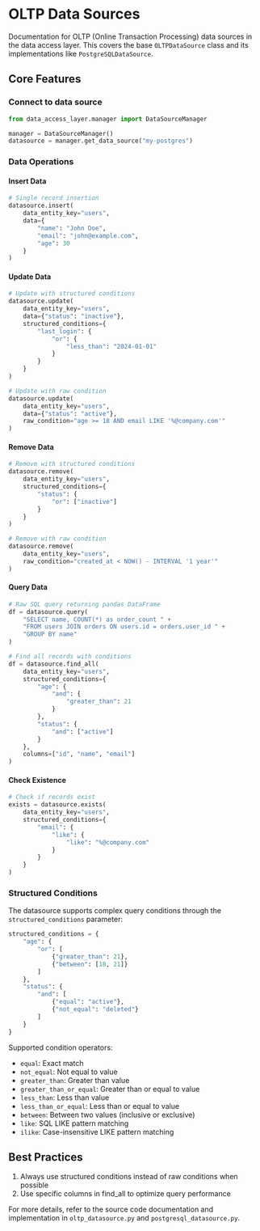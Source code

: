 # OLTP Data Sources

Documentation for OLTP (Online Transaction Processing) data sources in the data access layer. This covers the base `OLTPDataSource` class and its implementations like `PostgreSQLDataSource`.

## Core Features

### Connect to data source

```python
from data_access_layer.manager import DataSourceManager

manager = DataSourceManager()
datasource = manager.get_data_source("my-postgres")

```

### Data Operations

#### Insert Data

```python
# Single record insertion
datasource.insert(
    data_entity_key="users",
    data={
        "name": "John Doe",
        "email": "john@example.com",
        "age": 30
    }
)
```

#### Update Data

```python
# Update with structured conditions
datasource.update(
    data_entity_key="users",
    data={"status": "inactive"},
    structured_conditions={
        "last_login": {
            "or": {
                "less_than": "2024-01-01"
            }
        }
    }
)

# Update with raw condition
datasource.update(
    data_entity_key="users",
    data={"status": "active"},
    raw_condition="age >= 18 AND email LIKE '%@company.com'"
)
```

#### Remove Data

```python
# Remove with structured conditions
datasource.remove(
    data_entity_key="users",
    structured_conditions={
        "status": {
            "or": ["inactive"]
        }
    }
)

# Remove with raw condition
datasource.remove(
    data_entity_key="users",
    raw_condition="created_at < NOW() - INTERVAL '1 year'"
)
```

#### Query Data

```python
# Raw SQL query returning pandas DataFrame
df = datasource.query(
    "SELECT name, COUNT(*) as order_count " +
    "FROM users JOIN orders ON users.id = orders.user_id " +
    "GROUP BY name"
)

# Find all records with conditions
df = datasource.find_all(
    data_entity_key="users",
    structured_conditions={
        "age": {
            "and": {
                "greater_than": 21
            }
        },
        "status": {
            "and": ["active"]
        }
    },
    columns=["id", "name", "email"]
)
```

#### Check Existence

```python
# Check if records exist
exists = datasource.exists(
    data_entity_key="users",
    structured_conditions={
        "email": {
            "like": {
                "like": "%@company.com"
            }
        }
    }
)
```

### Structured Conditions

The datasource supports complex query conditions through the `structured_conditions` parameter:

```python
structured_conditions = {
    "age": {
        "or": [
            {"greater_than": 21},
            {"between": [18, 21]}
        ]
    },
    "status": {
        "and": [
            {"equal": "active"},
            {"not_equal": "deleted"}
        ]
    }
}
```

Supported condition operators:
- `equal`: Exact match
- `not_equal`: Not equal to value
- `greater_than`: Greater than value
- `greater_than_or_equal`: Greater than or equal to value
- `less_than`: Less than value
- `less_than_or_equal`: Less than or equal to value
- `between`: Between two values (inclusive or exclusive)
- `like`: SQL LIKE pattern matching
- `ilike`: Case-insensitive LIKE pattern matching


## Best Practices

1. Always use structured conditions instead of raw conditions when possible
2. Use specific columns in find_all to optimize query performance


For more details, refer to the source code documentation and implementation in `oltp_datasource.py` and `postgresql_datasource.py`.